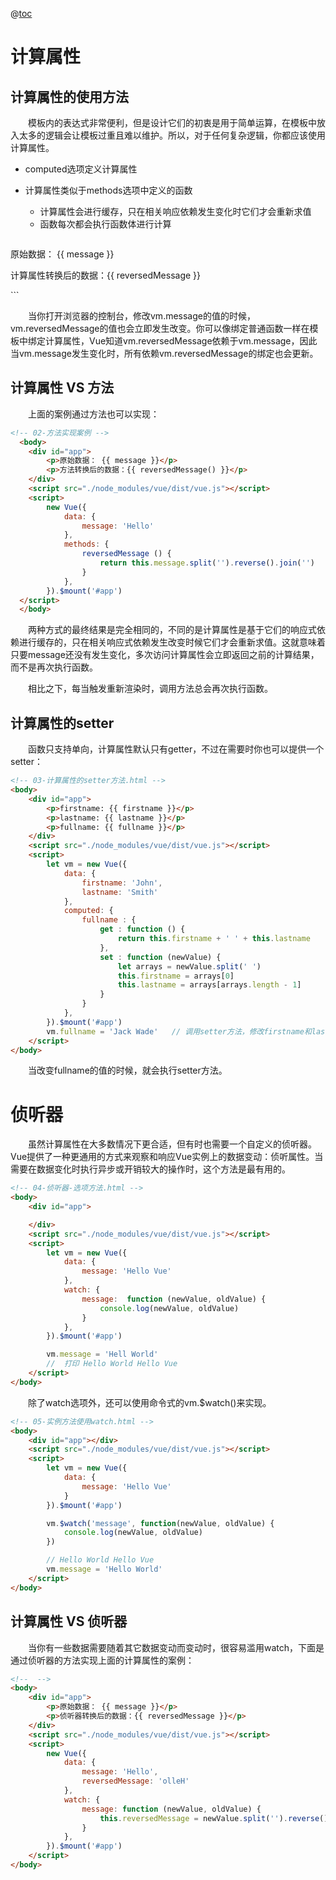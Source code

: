 @[toc](计算属性和侦听器)

# 计算属性
## 计算属性的使用方法
&emsp;&emsp;模板内的表达式非常便利，但是设计它们的初衷是用于简单运算，在模板中放入太多的逻辑会让模板过重且难以维护。所以，对于任何复杂逻辑，你都应该使用计算属性。

+ computed选项定义计算属性
+ 计算属性类似于methods选项中定义的函数
  + 计算属性会进行缓存，只在相关响应依赖发生变化时它们才会重新求值
  + 函数每次都会执行函数体进行计算

  ```html
<!-- 01-计算属性.html -->
<body>
    <div id="app">
        <p>原始数据： {{ message }}</p>
        <p>计算属性转换后的数据：{{ reversedMessage }}</p>
    </div>
    <script src="./node_modules/vue/dist/vue.js"></script>
    <script>
       let vm = new Vue({
            data: {
                message : 'Hello'
            },
            computed: {
                // 计算属性的getter方法
                reversedMessage () {
                    return this.message.split('').reverse().join('')
                }
            },
        }).$mount('#app')
    </script>
</body>
  ```

&emsp;&emsp;当你打开浏览器的控制台，修改vm.message的值的时候，vm.reversedMessage的值也会立即发生改变。你可以像绑定普通函数一样在模板中绑定计算属性，Vue知道vm.reversedMessage依赖于vm.message，因此当vm.message发生变化时，所有依赖vm.reversedMessage的绑定也会更新。

## 计算属性 VS 方法
  
&emsp;&emsp;上面的案例通过方法也可以实现：
  
```html
<!-- 02-方法实现案例 -->
  <body>
    <div id="app">
        <p>原始数据： {{ message }}</p>
        <p>方法转换后的数据：{{ reversedMessage() }}</p>
    </div>
    <script src="./node_modules/vue/dist/vue.js"></script>
    <script>
        new Vue({
            data: {
                message: 'Hello'
            },
            methods: {
                reversedMessage () {
                    return this.message.split('').reverse().join('')
                } 
            },
        }).$mount('#app')
  </script>
  </body>
  ```

&emsp;&emsp;两种方式的最终结果是完全相同的，不同的是计算属性是基于它们的响应式依赖进行缓存的，只在相关响应式依赖发生改变时候它们才会重新求值。这就意味着只要message还没有发生变化，多次访问计算属性会立即返回之前的计算结果，而不是再次执行函数。

&emsp;&emsp;相比之下，每当触发重新渲染时，调用方法总会再次执行函数。

## 计算属性的setter
&emsp;&emsp;函数只支持单向，计算属性默认只有getter，不过在需要时你也可以提供一个setter：

```html
<!-- 03-计算属性的setter方法.html -->
<body>
    <div id="app">
        <p>firstname: {{ firstname }}</p>
        <p>lastname: {{ lastname }}</p>
        <p>fullname: {{ fullname }}</p>
    </div>
    <script src="./node_modules/vue/dist/vue.js"></script>
    <script>
        let vm = new Vue({
            data: {
                firstname: 'John',
                lastname: 'Smith'
            },
            computed: {
                fullname : {
                    get : function () {
                        return this.firstname + ' ' + this.lastname
                    },
                    set : function (newValue) {
                        let arrays = newValue.split(' ')
                        this.firstname = arrays[0]
                        this.lastname = arrays[arrays.length - 1]
                    }
                }
            },
        }).$mount('#app')
        vm.fullname = 'Jack Wade'   // 调用setter方法，修改firstname和lastname的值
    </script>
</body>
```

&emsp;&emsp;当改变fullname的值的时候，就会执行setter方法。

# 侦听器
&emsp;&emsp;虽然计算属性在大多数情况下更合适，但有时也需要一个自定义的侦听器。Vue提供了一种更通用的方式来观察和响应Vue实例上的数据变动：侦听属性。当需要在数据变化时执行异步或开销较大的操作时，这个方法是最有用的。

```html
<!-- 04-侦听器-选项方法.html -->
<body>
    <div id="app">

    </div>
    <script src="./node_modules/vue/dist/vue.js"></script>
    <script>
        let vm = new Vue({
            data: {
                message: 'Hello Vue'
            },
            watch: {
                message:  function (newValue, oldValue) {
                    console.log(newValue, oldValue)
                }
            },
        }).$mount('#app')

        vm.message = 'Hell World'
        //  打印 Hello World Hello Vue
    </script>
</body>
```

&emsp;&emsp;除了watch选项外，还可以使用命令式的vm.$watch()来实现。

```html
<!-- 05-实例方法使用watch.html -->
<body>
    <div id="app"></div>
    <script src="./node_modules/vue/dist/vue.js"></script>
    <script>
        let vm = new Vue({
            data: {
                message: 'Hello Vue'
            }
        }).$mount('#app')

        vm.$watch('message', function(newValue, oldValue) { 
            console.log(newValue, oldValue)
        })

        // Hello World Hello Vue
        vm.message = 'Hello World'
    </script>
</body>
```

## 计算属性 VS 侦听器
&emsp;&emsp;当你有一些数据需要随着其它数据变动而变动时，很容易滥用watch，下面是通过侦听器的方法实现上面的计算属性的案例：

```html
<!--  -->
<body>
    <div id="app">
        <p>原始数据： {{ message }}</p>
        <p>侦听器转换后的数据：{{ reversedMessage }}</p>
    </div>
    <script src="./node_modules/vue/dist/vue.js"></script>
    <script>
        new Vue({
            data: {
                message: 'Hello',
                reversedMessage: 'olleH'
            },
            watch: {
                message: function (newValue, oldValue) {
                    this.reversedMessage = newValue.split('').reverse().join('')
                }
            },
        }).$mount('#app')
    </script>
</body>
```